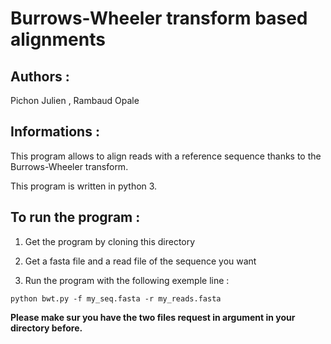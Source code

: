 # Burrows-Wheeler transform based alignments

## Authors : 

Pichon Julien , Rambaud Opale 

## Informations :

This program allows to align reads with a reference sequence thanks to the Burrows-Wheeler transform.


This program is written in python 3.


## To run the program :


1. Get the program by cloning this directory 

2. Get a fasta file and a read file of the sequence you want

3. Run the program with the following exemple line : 

```
python bwt.py -f my_seq.fasta -r my_reads.fasta 
```

**Please make sur you have the two files request in argument in your directory before.**
